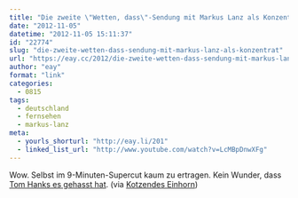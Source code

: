 ```yaml
---
title: "Die zweite \"Wetten, dass\"-Sendung mit Markus Lanz als Konzentrat"
date: "2012-11-05"
datetime: "2012-11-05 15:11:37"
id: "22774"
slug: "die-zweite-wetten-dass-sendung-mit-markus-lanz-als-konzentrat"
url: "https://eay.cc/2012/die-zweite-wetten-dass-sendung-mit-markus-lanz-als-konzentrat/"
author: "eay"
format: "link"
categories:
  - 0815
tags:
  - deutschland
  - fernsehen
  - markus-lanz
meta:
  - yourls_shorturl: "http://eay.li/201"
  - linked_list_url: "http://www.youtube.com/watch?v=LcMBpDnwXFg"
---
```


Wow. Selbst im 9-Minuten-Supercut kaum zu ertragen. Kein Wunder, dass [Tom Hanks es gehasst hat](http://www.wuv.de/medien/tom_hanks_wettert_gegen_markus_lanz). (via [Kotzendes Einhorn](http://www.kotzendes-einhorn.de/blog/2012-11/3-stunden-wetten-dass-das-grauen-in-9-minuten/))
